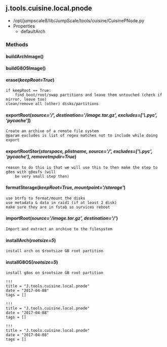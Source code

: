 <!-- toc -->
## j.tools.cuisine.local.pnode

- /opt/jumpscale8/lib/JumpScale/tools/cuisine/CuisinePNode.py
- Properties
    - defaultArch

### Methods

#### buildArchImage() 

#### buildG8OSImage() 

#### erase(*keepRoot=True*) 

```
if keepRoot == True:
    find boot/root/swap partitions and leave them untouched (check if mirror, leave too)
clean/remove all (other) disks/partitions

```

#### exportRoot(*source='/', destination='/image.tar.gz', excludes=['\\.pyc', '__pycache__']*) 

```
Create an archive of a remote file system
@param excludes is list of regex matches not to include while doing export

```

#### exportRootStor(*storspace, plistname, source='/', excludes=['\\.pyc', '__pycache__'], removetmpdir=True*) 

```
reason to do this is that we will use this to then make the step to g8os with g8osfs (will
    be very small step then)

```

#### formatStorage(*keepRoot=True, mountpoint='/storage'*) 

```
use btrfs to format/mount the disks
use metadata & data in raid1 (if at least 2 disk)
make sure they are in fstab so survices reboot

```

#### importRoot(*source='/image.tar.gz', destination='/'*) 

```
Import and extract an archive to the filesystem

```

#### installArch(*rootsize=5*) 

```
install arch on $rootsize GB root partition

```

#### installG8OS(*rootsize=5*) 

```
install g8os on $rootsize GB root partition

```


```
!!!
title = "J.tools.cuisine.local.pnode"
date = "2017-04-08"
tags = []
```

```
!!!
title = "J.tools.cuisine.local.pnode"
date = "2017-04-08"
tags = []
```

```
!!!
title = "J.tools.cuisine.local.pnode"
date = "2017-04-08"
tags = []
```
